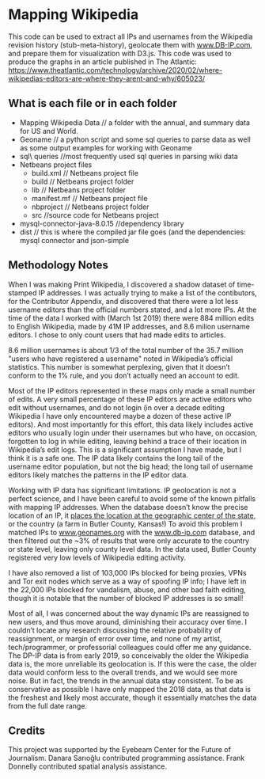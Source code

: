 Mapping Wikipedia
==============

This code can be used to extract all IPs and usernames from the Wikipedia revision history (stub-meta-history), geolocate them with www.DB-IP.com, and prepare them for visualization with D3.js. This code was used to produce the graphs in an article published in The Atlantic: https://www.theatlantic.com/technology/archive/2020/02/where-wikipedias-editors-are-where-they-arent-and-why/605023/

## What is each file or in each folder


* Mapping Wikipedia Data // a folder with the annual, and summary data for US and World.
* Geoname // a python script and some sql queries to parse data as well as some output examples for working with Geoname
* sql\ queries //most frequently used sql queries in parsing wiki data
* Netbeans project files
	* build.xml // Netbeans project file
	* build // Netbeans project folder
	* lib // Netbeans project folder
	* manifest.mf // Netbeans project file
	* nbproject  // Netbeans project folder
	* src //source code for Netbeans project
* mysql-connector-java-8.0.15 //dependency library
* dist // this is where the compiled jar file goes (and the dependencies: mysql connector and json-simple

## Methodology Notes

When I was making Print Wikipedia, I discovered a shadow dataset of time-stamped IP addresses. I was actually trying to make a list of the contibutors, for the Contributor Appendix, and discovered that there were a lot less username editors than the official numbers stated, and a lot more IPs. At the time of the data I worked with (March 1st 2019) there were 884 million edits to English Wikipedia, made by 41M IP addresses, and 8.6 milion username editors. I chose to only count users that had made edits to articles. 

8.6 million usernames is about 1/3 of the total number of the 35.7 million "users who have registered a username" noted in Wikipedia’s official statistics. This number is somewhat perplexing, given that it doesn’t conform to the 1% rule, and you don’t actually need an account to edit.  

Most of the IP editors represented in these maps only made a small number of edits. A very small percentage of these IP editors are active editors who edit without usernames, and do not login (in over a decade editing Wikipedia I have only encountered maybe a dozen of these active IP editors). And most importantly for this effort, this data likely includes active editors who usually login under their usernames but who have, on occasion, forgotten to log in while editing, leaving behind a trace of their location in Wikipedia’s edit logs. This is a significant assumption I have made, but I think it is a safe one. The IP data likely contains the long tail of the username editor population, but not the big head; the long tail of username editors likely matches the patterns in the IP editor data.

Working with IP data has significant limitations. IP geolocation is not a perfect science, and I have been careful to avoid some of the known pitfalls with mapping IP addresses. When the database doesn’t know the precise location of an IP, it [places the location at the geographic center of the state](https://splinternews.com/how-an-internet-mapping-glitch-turned-a-random-kansas-f-1793856052), or the country (a farm in Butler County, Kansas!) To avoid this problem I matched IPs to www.geonames.org with the www.db-ip.com database, and then filtered out the ~3% of results that were only accurate to the country or state level, leaving only county level data. In the data used, Butler County registered very low levels of Wikipedia editing activity.

I have also removed a list of 103,000 IPs blocked for being proxies, VPNs and Tor exit nodes which serve as a way of spoofing IP info; I have left in the 22,000 IPs blocked for vandalism, abuse, and other bad faith editing, though it is notable that the number of blocked IP addresses is so small!

Most of all, I was concerned about the way dynamic IPs are reassigned to new users, and thus move around, diminishing their accuracy over time. I couldn’t locate any research discussing the relative probability of reassignment, or margin of error over time, and none of my artist, tech/programmer, or professorial colleagues could offer me any guidance. The DP-IP data is from early 2019, so conceivably the older the Wikipedia data is, the more unreliable its geolocation is. If this were the case, the older data would conform less to the overall trends, and we would see more noise. But in fact, the trends in the annual data stay consistent. To be as conservative as possible I have only mapped the 2018 data, as that data is the freshest and likely most accurate, though it essentially matches the data from the full date range.


## Credits

This project was supported by the Eyebeam Center for the Future of Journalism. Danara Sarıoğlu contributed programming assistance. Frank Donnelly contributed spatial analysis assistance.
